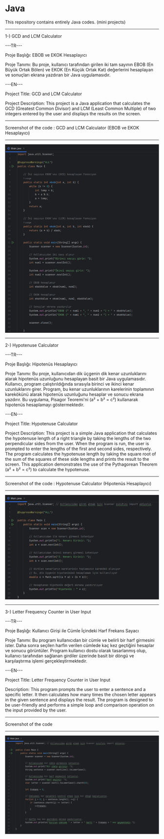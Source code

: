 # Java
This repository contains entirely Java codes. (mini projects)
******************************************
1-) GCD and LCM Calculator

---TR---

Proje Başlığı:
EBOB ve EKOK Hesaplayıcı

Proje Tanımı:
Bu proje, kullanıcı tarafından girilen iki tam sayının EBOB (En Büyük Ortak Bölen) ve EKOK (En Küçük Ortak Kat) değerlerini hesaplayan ve sonuçları ekrana yazdıran bir Java uygulamasıdır.

---EN---

Project Title:
GCD and LCM Calculator

Project Description:
This project is a Java application that calculates the GCD (Greatest Common Divisor) and LCM (Least Common Multiple) of two integers entered by the user and displays the results on the screen.

**************************************************************************
Screenshot of the code : GCD and LCM Calculator (EBOB ve EKOK Hesaplayıcı)
**************************************************************************

<img src="images/Program to Find GCD and LCM.png">

**************************************************************
2-) Hypotenuse Calculator

---TR---

Proje Başlığı: 
Hipotenüs Hesaplayıcı

Proje Tanımı:
Bu proje, kullanıcıdan dik üçgenin dik kenar uzunluklarını alarak hipotenüs uzunluğunu hesaplayan basit bir Java uygulamasıdır. Kullanıcı, program çalıştırıldığında sırasıyla birinci ve ikinci kenar uzunluklarını girer. Program, bu kenar uzunluklarının karelerinin toplamının karekökünü alarak hipotenüs uzunluğunu hesaplar ve sonucu ekrana yazdırır. Bu uygulama, Pisagor Teoremi'ni (a² + b² = c²) kullanarak hipotenüs hesaplamayı göstermektedir.

---EN---

Project Title: 
Hypotenuse Calculator

Project Description:
This project is a simple Java application that calculates the hypotenuse length of a right triangle by taking the lengths of the two perpendicular sides from the user. When the program is run, the user is prompted to enter the lengths of the first and second sides, respectively. The program calculates the hypotenuse length by taking the square root of the sum of the squares of these side lengths and prints the result to the screen. This application demonstrates the use of the Pythagorean Theorem (a² + b² = c²) to calculate the hypotenuse.

**********************************************************************
Screenshot of the code : Hypotenuse Calculator (Hipotenüs Hesaplayıcı)
**********************************************************************

<img src="images/Hypotenuse Calculation SS.png">

**************************************************************
3-) Letter Frequency Counter in User Input

---TR---

Proje Başlığı:
Kullanıcı Girişi ile Cümle İçindeki Harf Frekans Sayacı

Proje Tanımı:
Bu program kullanıcıdan bir cümle ve belirli bir harf girmesini ister. Daha sonra seçilen harfin verilen cümlede kaç kez geçtiğini hesaplar ve sonucu görüntüler. Program kullanıcı dostu olarak tasarlanmış olup, kullanıcı tarafından sağlanan girdiler üzerinde basit bir döngü ve karşılaştırma işlemi gerçekleştirmektedir.

---EN---

Project Title:
Letter Frequency Counter in User Input

Description:
This program prompts the user to enter a sentence and a specific letter. It then calculates how many times the chosen letter appears in the given sentence and displays the result. The program is designed to be user-friendly and performs a simple loop and comparison operation on the input provided by the user.

**********************
Screenshot of the code
**********************

<img src="images/Letter Frequency Counter in User Input SS.png">
